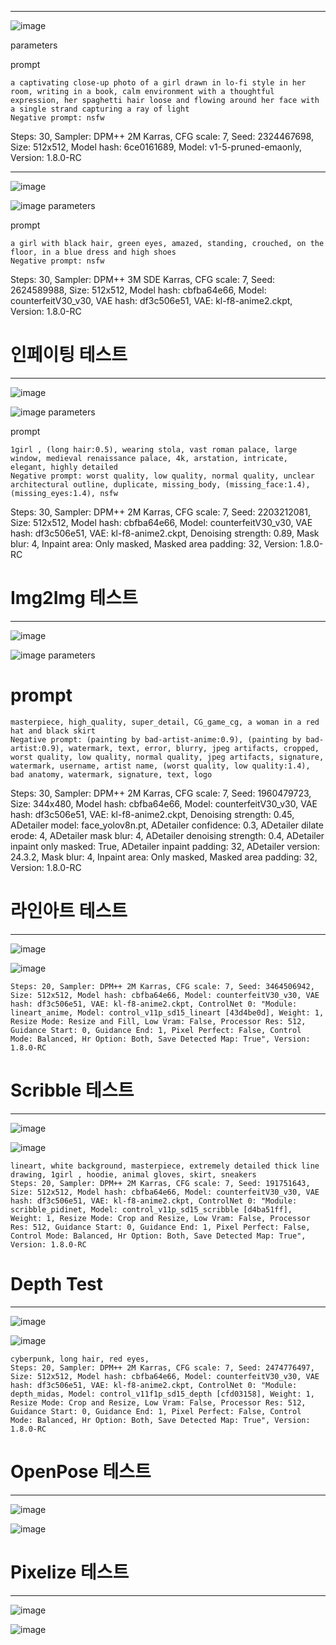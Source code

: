 

---
![image](https://github.com/ReeELL/AI_Project/blob/main/%ED%94%84%EB%A1%AC%ED%94%84%ED%8A%B8%20%ED%85%8C%EC%8A%A4%ED%8A%B8/00006-2324467698.png?raw=true)

parameters

prompt
```
a captivating close-up photo of a girl drawn in lo-fi style in her room, writing in a book, calm environment with a thoughtful expression, her spaghetti hair loose and flowing around her face with a single strand capturing a ray of light
Negative prompt: nsfw
```
Steps: 30, Sampler: DPM++ 2M Karras, CFG scale: 7, Seed: 2324467698, Size: 512x512, Model hash: 6ce0161689, Model: v1-5-pruned-emaonly, Version: 1.8.0-RC

---
![image](https://raw.githubusercontent.com/ReeELL/AI_Project/13dae5a308d7a36eef79146ec32802febbfe3288/%ED%94%84%EB%A1%AC%ED%94%84%ED%8A%B8%20%ED%85%8C%EC%8A%A4%ED%8A%B8/00003-200023648.png)

![image](https://raw.githubusercontent.com/ReeELL/AI_Project/1796204119f1ff256476b19ae9bb2a902db10c4e/%ED%94%84%EB%A1%AC%ED%94%84%ED%8A%B8%20%ED%85%8C%EC%8A%A4%ED%8A%B8/00002-277080419.png)
parameters

prompt
```
a girl with black hair, green eyes, amazed, standing, crouched, on the floor, in a blue dress and high shoes
Negative prompt: nsfw
```
Steps: 30, Sampler: DPM++ 3M SDE Karras, CFG scale: 7, Seed: 2624589988, Size: 512x512, Model hash: cbfba64e66, Model: counterfeitV30_v30, VAE hash: df3c506e51, VAE: kl-f8-anime2.ckpt, Version: 1.8.0-RC

# 인페이팅 테스트
---
![image](https://github.com/ReeELL/AI_Project/blob/main/%ED%94%84%EB%A1%AC%ED%94%84%ED%8A%B8%20%ED%85%8C%EC%8A%A4%ED%8A%B8/00007-2764736762.png?raw=true)

![image](https://github.com/ReeELL/AI_Project/blob/main/%ED%94%84%EB%A1%AC%ED%94%84%ED%8A%B8%20%ED%85%8C%EC%8A%A4%ED%8A%B8/00002-2203212081.png?raw=true)
parameters

prompt
```
1girl , (long hair:0.5), wearing stola, vast roman palace, large window, medieval renaissance palace, 4k, arstation, intricate, elegant, highly detailed
Negative prompt: worst quality, low quality, normal quality, unclear architectural outline, duplicate, missing_body, (missing_face:1.4), (missing_eyes:1.4), nsfw
```
Steps: 30, Sampler: DPM++ 2M Karras, CFG scale: 7, Seed: 2203212081, Size: 512x512, Model hash: cbfba64e66, Model: counterfeitV30_v30, VAE hash: df3c506e51, VAE: kl-f8-anime2.ckpt, Denoising strength: 0.89, Mask blur: 4, Inpaint area: Only masked, Masked area padding: 32, Version: 1.8.0-RC

# Img2Img 테스트
---
![image](https://github.com/ReeELL/AI_Project/blob/main/%ED%94%84%EB%A1%AC%ED%94%84%ED%8A%B8%20%ED%85%8C%EC%8A%A4%ED%8A%B8/2024-03-29%20095631.png?raw=true)

![image](https://github.com/ReeELL/AI_Project/blob/main/%ED%94%84%EB%A1%AC%ED%94%84%ED%8A%B8%20%ED%85%8C%EC%8A%A4%ED%8A%B8/00001-1960479723.png?raw=true)
parameters

# prompt
```
masterpiece, high_quality, super_detail, CG_game_cg, a woman in a red hat and black skirt
Negative prompt: (painting by bad-artist-anime:0.9), (painting by bad-artist:0.9), watermark, text, error, blurry, jpeg artifacts, cropped, worst quality, low quality, normal quality, jpeg artifacts, signature, watermark, username, artist name, (worst quality, low quality:1.4), bad anatomy, watermark, signature, text, logo
```
Steps: 30, Sampler: DPM++ 2M Karras, CFG scale: 7, Seed: 1960479723, Size: 344x480, Model hash: cbfba64e66, Model: counterfeitV30_v30, VAE hash: df3c506e51, VAE: kl-f8-anime2.ckpt, Denoising strength: 0.45, ADetailer model: face_yolov8n.pt, ADetailer confidence: 0.3, ADetailer dilate erode: 4, ADetailer mask blur: 4, ADetailer denoising strength: 0.4, ADetailer inpaint only masked: True, ADetailer inpaint padding: 32, ADetailer version: 24.3.2, Mask blur: 4, Inpaint area: Only masked, Masked area padding: 32, Version: 1.8.0-RC

# 라인아트 테스트
---
![image](https://raw.githubusercontent.com/ReeELL/AI_Project/8910b8b8de866f26e1dafaffa8c4ae26cfef6aa9/%ED%94%84%EB%A1%AC%ED%94%84%ED%8A%B8%20%ED%85%8C%EC%8A%A4%ED%8A%B8/64b17ad6ae3560d5394d44c6_lineart-anime-avatar.png)

![image](https://raw.githubusercontent.com/ReeELL/AI_Project/8910b8b8de866f26e1dafaffa8c4ae26cfef6aa9/%ED%94%84%EB%A1%AC%ED%94%84%ED%8A%B8%20%ED%85%8C%EC%8A%A4%ED%8A%B8/00002-3464506942.png)


```
Steps: 20, Sampler: DPM++ 2M Karras, CFG scale: 7, Seed: 3464506942, Size: 512x512, Model hash: cbfba64e66, Model: counterfeitV30_v30, VAE hash: df3c506e51, VAE: kl-f8-anime2.ckpt, ControlNet 0: "Module: lineart_anime, Model: control_v11p_sd15_lineart [43d4be0d], Weight: 1, Resize Mode: Resize and Fill, Low Vram: False, Processor Res: 512, Guidance Start: 0, Guidance End: 1, Pixel Perfect: False, Control Mode: Balanced, Hr Option: Both, Save Detected Map: True", Version: 1.8.0-RC

```

# Scribble 테스트
---
![image](https://raw.githubusercontent.com/ReeELL/AI_Project/b80d18234cd5149d2ee7b92c7ff992d548a233b2/%ED%94%84%EB%A1%AC%ED%94%84%ED%8A%B8%20%ED%85%8C%EC%8A%A4%ED%8A%B8/%EA%B7%B8%EB%A6%BC%202.png)

![image](https://raw.githubusercontent.com/ReeELL/AI_Project/b80d18234cd5149d2ee7b92c7ff992d548a233b2/%ED%94%84%EB%A1%AC%ED%94%84%ED%8A%B8%20%ED%85%8C%EC%8A%A4%ED%8A%B8/00004-191751643.png)


```
lineart, white background, masterpiece, extremely detailed thick line drawing, 1girl , hoodie, animal gloves, skirt, sneakers
Steps: 20, Sampler: DPM++ 2M Karras, CFG scale: 7, Seed: 191751643, Size: 512x512, Model hash: cbfba64e66, Model: counterfeitV30_v30, VAE hash: df3c506e51, VAE: kl-f8-anime2.ckpt, ControlNet 0: "Module: scribble_pidinet, Model: control_v11p_sd15_scribble [d4ba51ff], Weight: 1, Resize Mode: Crop and Resize, Low Vram: False, Processor Res: 512, Guidance Start: 0, Guidance End: 1, Pixel Perfect: False, Control Mode: Balanced, Hr Option: Both, Save Detected Map: True", Version: 1.8.0-RC

```

# Depth Test
---
![image](https://raw.githubusercontent.com/ReeELL/AI_Project/930d024636a20853bd326286ca3ed7afd3926dda/%ED%94%84%EB%A1%AC%ED%94%84%ED%8A%B8%20%ED%85%8C%EC%8A%A4%ED%8A%B8/%EC%8A%A4%ED%81%AC%EB%A6%B0%EC%83%B7%202024-04-05%20103158.png)

![image](https://raw.githubusercontent.com/ReeELL/AI_Project/930d024636a20853bd326286ca3ed7afd3926dda/%ED%94%84%EB%A1%AC%ED%94%84%ED%8A%B8%20%ED%85%8C%EC%8A%A4%ED%8A%B8/00005-2474776497.png)


```
cyberpunk, long hair, red eyes,
Steps: 20, Sampler: DPM++ 2M Karras, CFG scale: 7, Seed: 2474776497, Size: 512x512, Model hash: cbfba64e66, Model: counterfeitV30_v30, VAE hash: df3c506e51, VAE: kl-f8-anime2.ckpt, ControlNet 0: "Module: depth_midas, Model: control_v11f1p_sd15_depth [cfd03158], Weight: 1, Resize Mode: Crop and Resize, Low Vram: False, Processor Res: 512, Guidance Start: 0, Guidance End: 1, Pixel Perfect: False, Control Mode: Balanced, Hr Option: Both, Save Detected Map: True", Version: 1.8.0-RC

```

# OpenPose 테스트
---
![image](https://raw.githubusercontent.com/ReeELL/AI_Project/af62b43aea8453bb53381fcb2a90c8a083a2a5bc/%ED%94%84%EB%A1%AC%ED%94%84%ED%8A%B8%20%ED%85%8C%EC%8A%A4%ED%8A%B8/pose-fighting-full-009-ar2x3.png)

![image](https://raw.githubusercontent.com/ReeELL/AI_Project/af62b43aea8453bb53381fcb2a90c8a083a2a5bc/%ED%94%84%EB%A1%AC%ED%94%84%ED%8A%B8%20%ED%85%8C%EC%8A%A4%ED%8A%B8/00006-2269667599.png)


# Pixelize 테스트
---
![image](https://raw.githubusercontent.com/ReeELL/AI_Project/9affc66665c38e52a305a60e18f4335102de80db/%ED%94%84%EB%A1%AC%ED%94%84%ED%8A%B8%20%ED%85%8C%EC%8A%A4%ED%8A%B8/%EB%8B%A4%EC%9A%B4%EB%A1%9C%EB%93%9C%20(1).jpg)

![image](https://raw.githubusercontent.com/ReeELL/AI_Project/9affc66665c38e52a305a60e18f4335102de80db/%ED%94%84%EB%A1%AC%ED%94%84%ED%8A%B8%20%ED%85%8C%EC%8A%A4%ED%8A%B8/00002.png)

